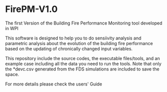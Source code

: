 # FirePM-V1.0
The first Version of the Building Fire Performance Monitoring tool developed in WPI

This software is designed to help you to do sensiivity analysis and parametric analysis about the evolution of the building fire performance based on the updating of chronically changed input variables.

This repository include the source codes, the executable files/tools, and an example case including all the data you need to run the tools. Note that only the *devc.csv generated from the FDS simulations are included to save the space.

For more details please check the users' Guide 
